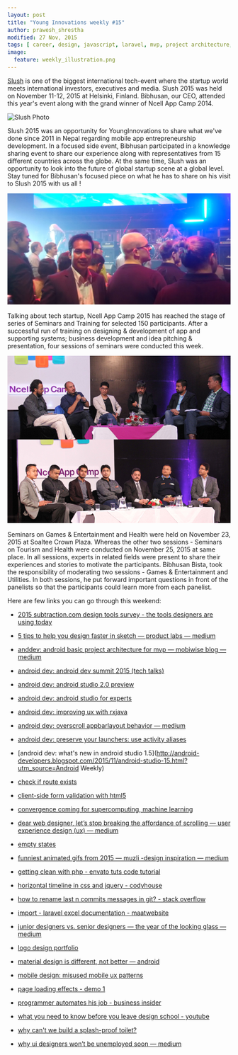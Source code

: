 ```yaml
---
layout: post
title: "Young Innovations weekly #15"
author: prawesh_shrestha
modified: 27 Nov, 2015
tags: [ career, design, javascript, laravel, mvp, project architecture, ui, ux, android, androiddev, convergence, css, csv, design, designer, designerlife, emptystates, funnypngs, git, html, jquery, life, logoanatomy, material, material-design, mobile, php, rxjava, sketch, tech-talk, tech-talks, tools, ux, webdesign]
image:
  feature: weekly_illustration.png
---
```


[Slush](http://www.slush.org/) is one of the biggest international tech-event where the startup world meets international investors, executives and media. Slush 2015 was held on November 11-12, 2015 at Helsinki, Finland. Bibhusan, our CEO, attended this year's event along with the grand winner of Ncell App Camp 2014. 
<!--more-->

![Slush Photo](/images/weekly15/slush2015)

Slush 2015 was an opportunity for YoungInnovations to share what we've done since 2011 in Nepal regarding mobile app entrepreneurship development. In a focused side event, Bibhusan participated in a knowledge sharing event to share our experience along with representatives from 15 different countries across the globe. At the same time, Slush was an opportunity to look into the future of global startup scene at a global level. Stay tuned for Bibhusan's focused piece on what he has to share on his visit to Slush 2015 with us all !

![Bibhusan @ Slush 2015 Photo](/images/weekly15/bibhusan-at-slush2015.jpg)

Talking about tech startup, Ncell App Camp 2015 has reached the stage of series of Seminars and Training for selected 150 participants. After a successful run of training on designing & development of app and supporting systems; business development and idea pitching & presentation, four sessions of seminars were conducted this week. 

![Bibhusan-moderating-NcellAppCamp-seminars](/images/weekly15/panel-sessions-bibhusan.png)

Seminars on Games & Entertainment and Health were held on November 23, 2015 at Soaltee Crown Plaza. Whereas the other two sessions - Seminars on Tourism and Health were conducted on November 25, 2015 at same place. In all sessions, experts in related fields were present to share their experiences and stories to motivate the participants. Bibhusan Bista, took the responsibility of moderating two sessions - Games & Entertainment and Utilities. In both sessions, he put forward important questions in front of the panelists so that the participants could learn more from each panelist. 

Here are few links you can go through this weekend:

* [2015 subtraction.com design tools survey - the tools designers are using today](http://tools.subtraction.com/)

* [5 tips to help you design faster in sketch — product labs — medium](https://medium.com/product-labs/5-tips-to-help-you-design-faster-in-sketch-a9db54d10a72)

* [anddev: android basic project architecture for mvp — mobiwise blog — medium](https://medium.com/mobiwise-blog/android-basic-project-architecture-for-mvp-72f4b33252d0)

* [android dev: android dev summit 2015 (tech talks)](https://www.youtube.com/playlist?list=PLWz5rJ2EKKc_Tt7q77qwyKRgytF1RzRx8)

* [android dev: android studio 2.0 preview](http://android-developers.blogspot.com/2015/11/android-studio-20-preview.html)

* [android dev: android studio for experts](https://www.youtube.com/watch?v=Y2GC6P5hPeA)

* [android dev: improving ux with rxjava](https://medium.com/@diolor/improving-ux-with-rxjava-4440a13b157f)

* [android dev: overscroll appbarlayout behavior — medium](https://medium.com/@nullthemall/overscroll-appbarlayout-behavior-e58f1ee2807)

* [android dev: preserve your launchers: use activity aliases](http://blog.danlew.net/2014/01/16/preserve-your-launchers-use-activity-alias/)

* [android dev: what's new in android studio 1.5](http://android-developers.blogspot.com/2015/11/android-studio-15.html?utm_source=Android Weekly)

* [check if route exists](https://laracasts.com/discuss/channels/general-discussion/check-if-route-exists)

* [client-side form validation with html5](http://www.sitepoint.com/client-side-form-validation-html5/)

* [convergence coming for supercomputing, machine learning](http://www.nextplatform.com/2015/11/20/convergence-coming-for-supercomputing-machine-learning/)

* [dear web designer, let’s stop breaking the affordance of scrolling — user experience design (ux) — medium](https://medium.com/user-experience-design-1/dear-web-designer-let-s-stop-breaking-the-affordance-of-scrolling-fe8bf258df7b)

* [empty states](http://emptystat.es/)

* [funniest animated gifs from 2015 — muzli -design inspiration — medium](https://medium.com/muzli-design-inspiration/funniest-animated-gifs-from-2015-39a81ea278f1)

* [getting clean with php - envato tuts code tutorial](http://code.tutsplus.com/tutorials/getting-clean-with-php--net-6732)

* [horizontal timeline in css and jquery - codyhouse](https://codyhouse.co/gem/horizontal-timeline/?ref=webdesignernews.com)

* [how to rename last n commits messages in git? - stack overflow](http://stackoverflow.com/questions/14201443/how-to-rename-last-n-commits-messages-in-git)

* [import - laravel excel documentation - maatwebsite](http://www.maatwebsite.nl/laravel-excel/docs/import)

* [junior designers vs. senior designers — the year of the looking glass — medium](https://medium.com/the-year-of-the-looking-glass/junior-designers-vs-senior-designers-fbe483d3b51e)

* [logo design portfolio](http://imjustcreative.com/portfolio)

* [material design is different, not better — android ](https://medium.com/android-news/material-design-is-different-not-better-87909af6ffe1)

* [mobile design: misused mobile ux patterns](https://medium.com/@kollinz/misused-mobile-ux-patterns-84d2b6930570)

* [page loading effects - demo 1](http://tympanus.net/Development/PageLoadingEffects/index.html)

* [programmer automates his job - business insider](http://www.businessinsider.com/programmer-automates-his-job-2015-11)

* [what you need to know before you leave design school - youtube](https://www.youtube.com/watch?v=OQuwjXV4pYc)

* [why can't we build a splash-proof toilet?](http://priceonomics.com/why-cant-we-build-a-splash-proof-toilet/)

* [why ui designers won’t be unemployed soon — medium](https://medium.com/@Santz/why-ui-designers-won-t-be-unemployed-soon-c27ecaa4b2da)
